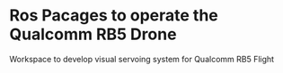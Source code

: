 # Ros Pacages to operate the Qualcomm RB5 Drone 
Workspace to develop visual servoing system for Qualcomm RB5 Flight 


